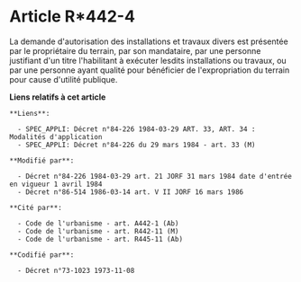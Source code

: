 # Article R*442-4

La demande d'autorisation des installations et travaux divers est présentée par le propriétaire du terrain, par son
mandataire, par une personne justifiant d'un titre l'habilitant à exécuter lesdits installations ou travaux, ou par une
personne ayant qualité pour bénéficier de l'expropriation du terrain pour cause d'utilité publique.

**Liens relatifs à cet article**

	**Liens**:

	  - SPEC_APPLI: Décret n°84-226 1984-03-29 ART. 33, ART. 34 : Modalités d'application
	  - SPEC_APPLI: Décret n°84-226 du 29 mars 1984 - art. 33 (M)

	**Modifié par**:

	  - Décret n°84-226 1984-03-29 art. 21 JORF 31 mars 1984 date d'entrée en vigueur 1 avril 1984
	  - Décret n°86-514 1986-03-14 art. V II JORF 16 mars 1986

	**Cité par**:

	  - Code de l'urbanisme - art. A442-1 (Ab)
	  - Code de l'urbanisme - art. R442-11 (M)
	  - Code de l'urbanisme - art. R445-11 (Ab)

	**Codifié par**:

	  - Décret n°73-1023 1973-11-08
